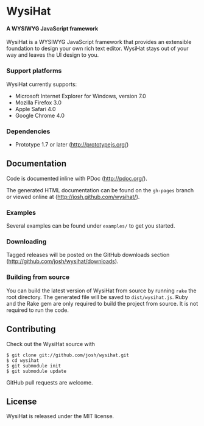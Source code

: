 WysiHat
=======

#### A WYSIWYG JavaScript framework

WysiHat is a WYSIWYG JavaScript framework that provides an extensible
foundation to design your own rich text editor. WysiHat stays out of your
way and leaves the UI design to you.

### Support platforms

WysiHat currently supports:

* Microsoft Internet Explorer for Windows, version 7.0
* Mozilla Firefox 3.0
* Apple Safari 4.0
* Google Chrome 4.0

### Dependencies

* Prototype 1.7 or later (http://prototypejs.org/)

## Documentation

Code is documented inline with PDoc (http://pdoc.org/).

The generated HTML documentation can be found on the `gh-pages` branch or viewed online at (http://josh.github.com/wysihat/).

### Examples

Several examples can be found under `examples/` to get you started.

### Downloading

Tagged releases will be posted on the GitHub downloads section (http://github.com/josh/wysihat/downloads).

### Building from source

You can build the latest version of WysiHat from source by running
`rake` the root directory. The generated file will be saved to
`dist/wysihat.js`. Ruby and the Rake gem are only required to build
the project from source. It is not required to run the code.

## Contributing

Check out the WysiHat source with

    $ git clone git://github.com/josh/wysihat.git
    $ cd wysihat
    $ git submodule init
    $ git submodule update

GitHub pull requests are welcome.

## License

WysiHat is released under the MIT license.
